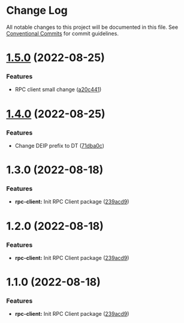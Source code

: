 # Change Log

All notable changes to this project will be documented in this file.
See [Conventional Commits](https://conventionalcommits.org) for commit guidelines.

# [1.5.0](https://github.com/detechworld/tto-packages/compare/@detechworld/rpc-client@1.4.0...@detechworld/rpc-client@1.5.0) (2022-08-25)


### Features

* RPC client small change ([a20c441](https://github.com/detechworld/tto-packages/commit/a20c441a558efbf2a914a4ce5f46fe368addfc09))





# [1.4.0](https://github.com/detechworld/tto-packages/compare/@detechworld/rpc-client@1.3.0...@detechworld/rpc-client@1.4.0) (2022-08-25)


### Features

* Change DEIP prefix to DT ([71dba0c](https://github.com/detechworld/tto-packages/commit/71dba0cc99dad8eb8e74de173faad25bd436591a))





# 1.3.0 (2022-08-18)


### Features

* **rpc-client:** Init RPC Client package ([239acd9](https://github.com/detechworld/tto-packages/commit/239acd9fa7865ea8dce067de2b6092855fcd4fef))





# 1.2.0 (2022-08-18)


### Features

* **rpc-client:** Init RPC Client package ([239acd9](https://github.com/detechworld/tto-packages/commit/239acd9fa7865ea8dce067de2b6092855fcd4fef))





# 1.1.0 (2022-08-18)


### Features

* **rpc-client:** Init RPC Client package ([239acd9](https://github.com/detechworld/tto-packages/commit/239acd9fa7865ea8dce067de2b6092855fcd4fef))
